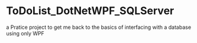 # ToDoList_DotNetWPF_SQLServer
a Pratice project to get me back to the basics of interfacing with a database using only WPF  
